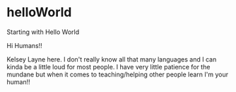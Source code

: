 # helloWorld
Starting with Hello World

Hi Humans!!

Kelsey Layne here. I don't really know all that many languages and I can kinda be a little loud for most people. I have very little patience for the mundane but when it comes to teaching/helping other people learn I'm your human!!
